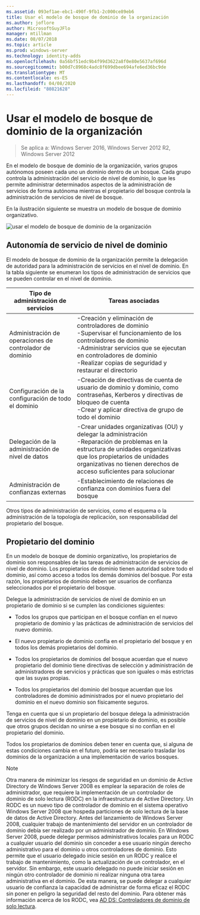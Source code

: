 ```yaml
---
ms.assetid: 093ef1ae-ebc1-490f-9fb1-2c000ce89eb6
title: Usar el modelo de bosque de dominio de la organización
ms.author: joflore
author: MicrosoftGuyJFlo
manager: mtillman
ms.date: 08/07/2018
ms.topic: article
ms.prod: windows-server
ms.technology: identity-adds
ms.openlocfilehash: 0a56bf51edc9b4f99d3622a8f0e80e5637af696d
ms.sourcegitcommit: b00d7c8968c4adc8f699dbee694afe6ed36bc9de
ms.translationtype: MT
ms.contentlocale: es-ES
ms.lasthandoff: 04/08/2020
ms.locfileid: "80821628"
---
```

# <a name="using-the-organizational-domain-forest-model"></a>Usar el modelo de bosque de dominio de la organización

>Se aplica a: Windows Server 2016, Windows Server 2012 R2, Windows Server 2012

En el modelo de bosque de dominio de la organización, varios grupos autónomos poseen cada uno un dominio dentro de un bosque. Cada grupo controla la administración del servicio de nivel de dominio, lo que les permite administrar determinados aspectos de la administración de servicios de forma autónoma mientras el propietario del bosque controla la administración de servicios de nivel de bosque.  

En la ilustración siguiente se muestra un modelo de bosque de dominio organizativo.  

![usar el modelo de bosque de dominio de la organización](../../media/Using-the-Organizational-Domain-Forest-Model/c50a3c6a-b0e4-43ec-ad62-f05d05f0bbd2.gif)  

## <a name="domain-level-service-autonomy"></a>Autonomía de servicio de nivel de dominio

El modelo de bosque de dominio de la organización permite la delegación de autoridad para la administración de servicios en el nivel de dominio. En la tabla siguiente se enumeran los tipos de administración de servicios que se pueden controlar en el nivel de dominio.  

|Tipo de administración de servicios|Tareas asociadas|  
|------------------------------|--------------------|  
|Administración de operaciones de controlador de dominio|-Creación y eliminación de controladores de dominio<br />-Supervisar el funcionamiento de los controladores de dominio<br />-Administrar servicios que se ejecutan en controladores de dominio<br />-Realizar copias de seguridad y restaurar el directorio|  
|Configuración de la configuración de todo el dominio|-Creación de directivas de cuenta de usuario de dominio y dominio, como contraseñas, Kerberos y directivas de bloqueo de cuenta<br />-Crear y aplicar directiva de grupo de todo el dominio|  
|Delegación de la administración de nivel de datos|-Crear unidades organizativas (OU) y delegar la administración<br />-Reparación de problemas en la estructura de unidades organizativas que los propietarios de unidades organizativas no tienen derechos de acceso suficientes para solucionar|  
|Administración de confianzas externas|-Establecimiento de relaciones de confianza con dominios fuera del bosque|  

Otros tipos de administración de servicios, como el esquema o la administración de la topología de replicación, son responsabilidad del propietario del bosque.  

## <a name="domain-owner"></a>Propietario del dominio

En un modelo de bosque de dominio organizativo, los propietarios de dominio son responsables de las tareas de administración de servicios de nivel de dominio. Los propietarios de dominio tienen autoridad sobre todo el dominio, así como acceso a todos los demás dominios del bosque. Por esta razón, los propietarios de dominio deben ser usuarios de confianza seleccionados por el propietario del bosque.  

Delegue la administración de servicios de nivel de dominio en un propietario de dominio si se cumplen las condiciones siguientes:  

- Todos los grupos que participan en el bosque confían en el nuevo propietario de dominio y las prácticas de administración de servicios del nuevo dominio.  

- El nuevo propietario de dominio confía en el propietario del bosque y en todos los demás propietarios del dominio.  

- Todos los propietarios de dominios del bosque acuerdan que el nuevo propietario del dominio tiene directivas de selección y administración de administradores de servicios y prácticas que son iguales o más estrictas que las suyas propias.  

- Todos los propietarios del dominio del bosque acuerdan que los controladores de dominio administrados por el nuevo propietario del dominio en el nuevo dominio son físicamente seguros.  

Tenga en cuenta que si un propietario del bosque delega la administración de servicios de nivel de dominio en un propietario de dominio, es posible que otros grupos decidan no unirse a ese bosque si no confían en el propietario del dominio.  

Todos los propietarios de dominios deben tener en cuenta que, si alguna de estas condiciones cambia en el futuro, podría ser necesario trasladar los dominios de la organización a una implementación de varios bosques.  

> [!NOTE]  
> Otra manera de minimizar los riesgos de seguridad en un dominio de Active Directory de Windows Server 2008 es emplear la separación de roles de administrador, que requiere la implementación de un controlador de dominio de solo lectura (RODC) en la infraestructura de Active Directory. Un RODC es un nuevo tipo de controlador de dominio en el sistema operativo Windows Server 2008 que hospeda particiones de solo lectura de la base de datos de Active Directory. Antes del lanzamiento de Windows Server 2008, cualquier trabajo de mantenimiento del servidor en un controlador de dominio debía ser realizado por un administrador de dominio. En Windows Server 2008, puede delegar permisos administrativos locales para un RODC a cualquier usuario del dominio sin conceder a ese usuario ningún derecho administrativo para el dominio u otros controladores de dominio. Esto permite que el usuario delegado inicie sesión en un RODC y realice el trabajo de mantenimiento, como la actualización de un controlador, en el servidor. Sin embargo, este usuario delegado no puede iniciar sesión en ningún otro controlador de dominio ni realizar ninguna otra tarea administrativa en el dominio. De esta manera, se puede delegar a cualquier usuario de confianza la capacidad de administrar de forma eficaz el RODC sin poner en peligro la seguridad del resto del dominio. Para obtener más información acerca de los RODC, vea [AD DS: Controladores de dominio de solo lectura](https://go.microsoft.com/fwlink/?LinkId=106616).  
